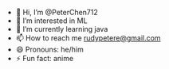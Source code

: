 - 👋 Hi, I’m @PeterChen712
- 👀 I’m interested in ML
- 🌱 I’m currently learning java
- 📫 How to reach me rudypetere@gmail.com
- 😄 Pronouns: he/him
- ⚡ Fun fact: anime

<!---
PeterChen712/PeterChen712 is a ✨ special ✨ repository because its `README.md` (this file) appears on your GitHub profile.
You can click the Preview link to take a look at your changes.
--->
